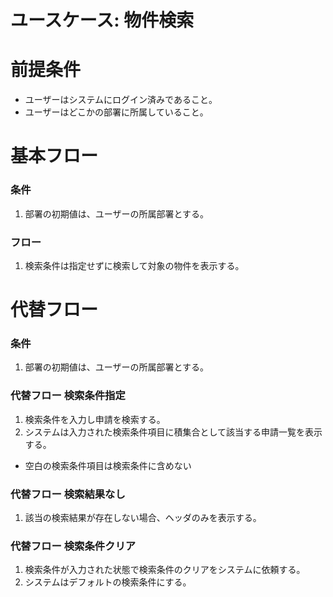# ユースケース: 物件検索

# 前提条件

- ユーザーはシステムにログイン済みであること。
- ユーザーはどこかの部署に所属していること。

# 基本フロー

### 条件
1. 部署の初期値は、ユーザーの所属部署とする。

### フロー
1. 検索条件は指定せずに検索して対象の物件を表示する。


# 代替フロー

### 条件
1. 部署の初期値は、ユーザーの所属部署とする。

### 代替フロー 検索条件指定

1. 検索条件を入力し申請を検索する。
1. システムは入力された検索条件項目に積集合として該当する申請一覧を表示する。
  - 空白の検索条件項目は検索条件に含めない

### 代替フロー 検索結果なし

1. 該当の検索結果が存在しない場合、ヘッダのみを表示する。

### 代替フロー 検索条件クリア

1. 検索条件が入力された状態で検索条件のクリアをシステムに依頼する。
1. システムはデフォルトの検索条件にする。